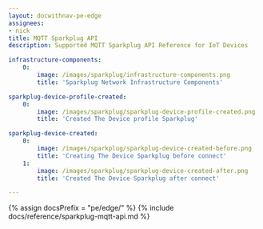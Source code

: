 ```yaml
---
layout: docwithnav-pe-edge
assignees:
- nick
title: MQTT Sparkplug API
description: Supported MQTT Sparkplug API Reference for IoT Devices

infrastructure-components:
    0:
        image: /images/sparkplug/infrastructure-components.png
        title: 'Sparkplug Network Infrastructure Components'

sparkplug-device-profile-created:
    0:
        image: /images/sparkplug/sparkplug-device-profile-created.png
        title: 'Created The Device profile Sparkplug'

sparkplug-device-created:
    0:
        image: /images/sparkplug/sparkplug-device-created-before.png
        title: 'Creating The Device Sparkplug before connect'
    1:
        image: /images/sparkplug/sparkplug-device-created-after.png
        title: 'Created The Device Sparkplug after connect'

---
```


{% assign docsPrefix = "pe/edge/" %}
{% include docs/reference/sparkplug-mqtt-api.md %}
